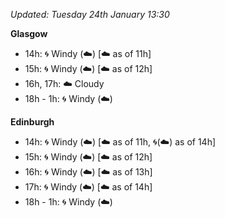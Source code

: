 *Updated: Tuesday 24th January 13:30*

**Glasgow**

* 14h: :cyclone: Windy (:cloud:) [:cloud: as of 11h]
* 15h: :cyclone: Windy (:cloud:) [:cloud: as of 12h]
* 16h, 17h: :cloud: Cloudy
* 18h - 1h: :cyclone: Windy (:cloud:)

**Edinburgh**

* 14h: :cyclone: Windy (:cloud:) [:cloud: as of 11h, :cyclone:(:cloud:) as of 14h]
* 15h: :cyclone: Windy (:cloud:) [:cloud: as of 12h]
* 16h: :cyclone: Windy (:cloud:) [:cloud: as of 13h]
* 17h: :cyclone: Windy (:cloud:) [:cloud: as of 14h]
* 18h - 1h: :cyclone: Windy (:cloud:)
